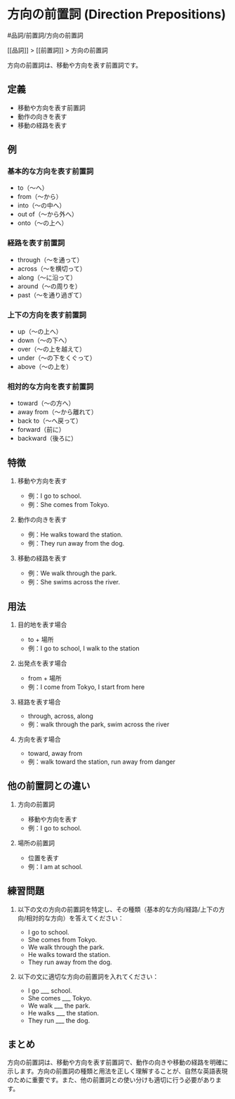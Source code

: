 ﻿# 方向の前置詞 (Direction Prepositions)

#品詞/前置詞/方向の前置詞

[[品詞]] > [[前置詞]] > 方向の前置詞

方向の前置詞は、移動や方向を表す前置詞です。

## 定義
- 移動や方向を表す前置詞
- 動作の向きを表す
- 移動の経路を表す

## 例
### 基本的な方向を表す前置詞
- to（～へ）
- from（～から）
- into（～の中へ）
- out of（～から外へ）
- onto（～の上へ）

### 経路を表す前置詞
- through（～を通って）
- across（～を横切って）
- along（～に沿って）
- around（～の周りを）
- past（～を通り過ぎて）

### 上下の方向を表す前置詞
- up（～の上へ）
- down（～の下へ）
- over（～の上を越えて）
- under（～の下をくぐって）
- above（～の上を）

### 相対的な方向を表す前置詞
- toward（～の方へ）
- away from（～から離れて）
- back to（～へ戻って）
- forward（前に）
- backward（後ろに）

## 特徴
1. 移動や方向を表す
   - 例：I go to school.
   - 例：She comes from Tokyo.

2. 動作の向きを表す
   - 例：He walks toward the station.
   - 例：They run away from the dog.

3. 移動の経路を表す
   - 例：We walk through the park.
   - 例：She swims across the river.

## 用法
1. 目的地を表す場合
   - to + 場所
   - 例：I go to school, I walk to the station

2. 出発点を表す場合
   - from + 場所
   - 例：I come from Tokyo, I start from here

3. 経路を表す場合
   - through, across, along
   - 例：walk through the park, swim across the river

4. 方向を表す場合
   - toward, away from
   - 例：walk toward the station, run away from danger

## 他の前置詞との違い
1. 方向の前置詞
   - 移動や方向を表す
   - 例：I go to school.

2. 場所の前置詞
   - 位置を表す
   - 例：I am at school.

## 練習問題
1. 以下の文の方向の前置詞を特定し、その種類（基本的な方向/経路/上下の方向/相対的な方向）を答えてください：
   - I go to school.
   - She comes from Tokyo.
   - We walk through the park.
   - He walks toward the station.
   - They run away from the dog.

2. 以下の文に適切な方向の前置詞を入れてください：
   - I go ___ school.
   - She comes ___ Tokyo.
   - We walk ___ the park.
   - He walks ___ the station.
   - They run ___ the dog.

## まとめ
方向の前置詞は、移動や方向を表す前置詞で、動作の向きや移動の経路を明確に示します。方向の前置詞の種類と用法を正しく理解することが、自然な英語表現のために重要です。また、他の前置詞との使い分けも適切に行う必要があります。 